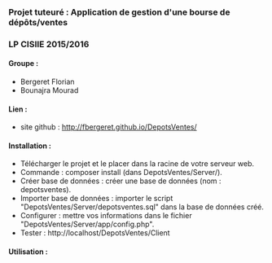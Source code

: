 ### Projet tuteuré : Application de gestion d'une bourse de dépôts/ventes ###
### LP CISIIE 2015/2016 ###

#### Groupe : ####
* Bergeret Florian
* Bounajra Mourad

#### Lien : ####
* site github : http://fbergeret.github.io/DepotsVentes/

#### Installation : ####
* Télécharger le projet et le placer dans la racine de votre serveur web.
* Commande : composer install (dans DepotsVentes/Server/).
* Créer base de données : créer une base de données (nom : depotsventes).
* Importer base de données : importer le script "DepotsVentes/Server/depotsventes.sql" dans la base de données créé.
* Configurer : mettre vos informations dans le fichier "DepotsVentes/Server/app/config.php".
* Tester : http://localhost/DepotsVentes/Client

#### Utilisation : ####

